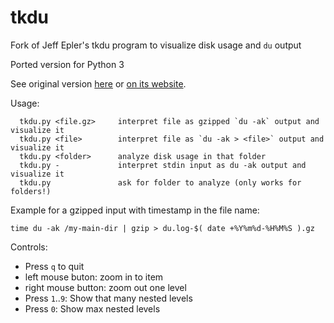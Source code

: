 tkdu
====

Fork of Jeff Epler's tkdu program to visualize disk usage and `du` output

Ported version for Python 3

See original version [here](https://github.com/daniel-beck/tkdu/commit/55ef0278c58b5a03687180bb5e5722fa3a22d7a5) or [on its website](http://www.unpythonic.net/jeff/tkdu/).


Usage:
```
  tkdu.py <file.gz>     interpret file as gzipped `du -ak` output and visualize it
  tkdu.py <file>        interpret file as `du -ak > <file>` output and visualize it
  tkdu.py <folder>      analyze disk usage in that folder
  tkdu.py -             interpret stdin input as du -ak output and visualize it
  tkdu.py               ask for folder to analyze (only works for folders!)
```
Example for a gzipped input with timestamp in the file name:

`time du -ak /my-main-dir | gzip > du.log-$( date +%Y%m%d-%H%M%S ).gz`

Controls:
  * Press `q` to quit
  * left mouse buton: zoom in to item
  * right mouse button: zoom out one level
  * Press `1`..`9`: Show that many nested levels
  * Press `0`: Show max nested levels

